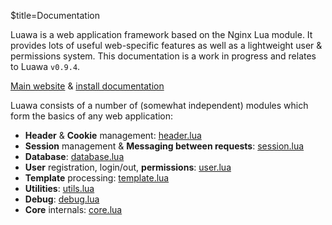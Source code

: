 $title=Documentation

Luawa is a web application framework based on the Nginx Lua module. It provides lots of useful web-specific features as well as a lightweight user & permissions system. This documentation is a work in progress and relates to Luawa `v0.9.4`.

[Main website](http://luawa.com) & [install documentation](/install)

Luawa consists of a number of (somewhat independent) modules which form the basics of any web application:

+ **Header** & **Cookie** management: [header.lua](/header)
+ **Session** management & **Messaging between requests**: [session.lua](/session)
+ **Database**: [database.lua](/database)
+ **User** registration, login/out, **permissions**: [user.lua](/user)
+ **Template** processing: [template.lua](/template)
+ **Utilities**: [utils.lua](/utils)
+ **Debug**: [debug.lua](/debug)
+ **Core** internals: [core.lua](/core)